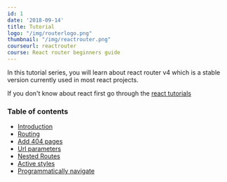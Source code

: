 ```yaml
---
id: 1
date: '2018-09-14'
title: Tutorial
logo: "/img/routerlogo.png"
thumbnail: "/img/reactrouter.png"
courseurl: reactrouter
course: React router beginners guide
---
```


In this tutorial series, you will learn about react router  v4 which is a  stable version currently used in most react projects.

If you don't know about react first go through the [react tutorials](/react/tutorial)

### Table of contents

- [Introduction](/reactrouter/introduction/)
- [Routing](/reactrouter/routing/)
- [Add 404 pages](/reactrouter/adding404pages/)
- [Url parameters](/reactrouter/urlparameters/)
- [Nested Routes](/reactrouter/nestedrouting/)
- [Active styles](/reactrouter/navlink/)
- [Programmatically navigate](/reactrouter/programaticallynavigation/)
